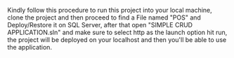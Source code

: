 Kindly follow this procedure to run this project into your local machine,
clone the project and then proceed to find a File named "POS" and Deploy/Restore it on SQL Server, after that open "SIMPLE CRUD APPLICATION.sln" and make sure to select http as
the launch option hit run, 
the project will be deployed on your localhost and then you'll be able to use the application.
